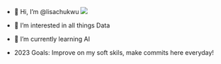 - 👋 Hi, I’m @lisachukwu
![](https://komarev.com/ghpvc/?username=lisachukwu&color=lightgrey&style=for-the-badge)



- 👀 I’m interested in all things Data
- 🌱 I’m currently learning AI
<!-- 💞️ I’m looking to collaborate on ...
- 📫 How to reach me ...
--->
- 2023 Goals: Improve on my soft skils, make commits here everyday!
<!---
lisachukwu/lisachukwu is a ✨ special ✨ repository because its `README.md` (this file) appears on your GitHub profile.
You can click the Preview link to take a look at your changes.
--->
